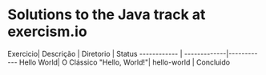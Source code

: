 # Solutions to the Java track at exercism.io


Exercicio| Descrição | Diretorio | Status
------------ | -------------|------------
Hello World| O Clássico  "Hello, World!"| hello-world | Concluido 


